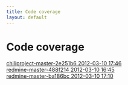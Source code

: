 ```yaml
---
title: Code coverage
layout: default
---
```

# Code coverage

[chiliproject-master-2e251b6 2012-03-10 17:46](chiliproject-master-2e251b6)  
[redmine-master-488f214 2012-03-10 16:45](redmine-master-488f214)  
[redmine-master-ba186bc 2012-03-10 17:10](redmine-master-ba186bc)  
